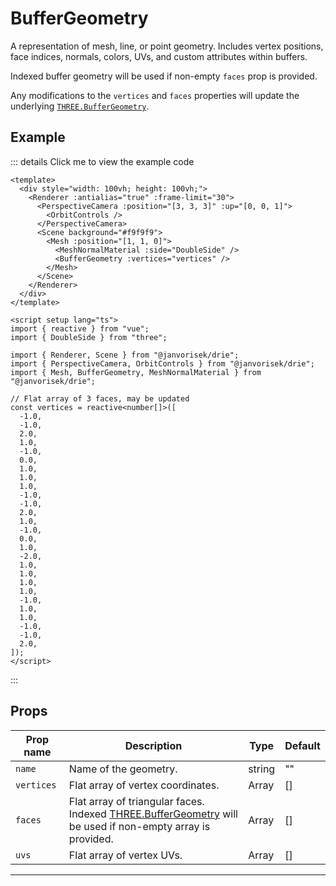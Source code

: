 # BufferGeometry

  <script setup>
    import BufferGeometry from '../../examples/BufferGeometry.vue'
  </script>

A representation of mesh, line, or point geometry. Includes vertex positions, face indices, normals, colors, UVs, and custom attributes within buffers.

Indexed buffer geometry will be used if non-empty `faces` prop is provided.

Any modifications to the `vertices` and `faces` properties will update the underlying [`THREE.BufferGeometry`](https://threejs.org/docs/#api/en/core/BufferGeometry).

## Example

  <ClientOnly>
  <BufferGeometry />
  </ClientOnly>

::: details Click me to view the example code

```vue{10}
<template>
  <div style="width: 100vh; height: 100vh;">
    <Renderer :antialias="true" :frame-limit="30">
      <PerspectiveCamera :position="[3, 3, 3]" :up="[0, 0, 1]">
        <OrbitControls />
      </PerspectiveCamera>
      <Scene background="#f9f9f9">
        <Mesh :position="[1, 1, 0]">
          <MeshNormalMaterial :side="DoubleSide" />
          <BufferGeometry :vertices="vertices" />
        </Mesh>
      </Scene>
    </Renderer>
  </div>
</template>

<script setup lang="ts">
import { reactive } from "vue";
import { DoubleSide } from "three";

import { Renderer, Scene } from "@janvorisek/drie";
import { PerspectiveCamera, OrbitControls } from "@janvorisek/drie";
import { Mesh, BufferGeometry, MeshNormalMaterial } from "@janvorisek/drie";

// Flat array of 3 faces, may be updated
const vertices = reactive<number[]>([
  -1.0,
  -1.0,
  2.0,
  1.0,
  -1.0,
  0.0,
  1.0,
  1.0,
  1.0,
  -1.0,
  -1.0,
  2.0,
  1.0,
  -1.0,
  0.0,
  1.0,
  -2.0,
  1.0,
  1.0,
  1.0,
  1.0,
  -1.0,
  1.0,
  1.0,
  -1.0,
  -1.0,
  2.0,
]);
</script>
```

:::


## Props

| Prop name | Description                                                                                                                                                           | Type   | Default     |
| --------- | --------------------------------------------------------------------------------------------------------------------------------------------------------------------- | ------ | ----------- |
|` name      `| Name of the geometry.                                                                                                                                                 | string | ""          |
|` vertices  `| Flat array of vertex coordinates.                                                                                                                                     | Array  | [] |
|` faces     `| Flat array of triangular faces.<br/>Indexed [THREE.BufferGeometry](https://threejs.org/docs/#api/en/core/BufferGeometry) will be used if non-empty array is provided. | Array  | [] |
|` uvs       `| Flat array of vertex UVs.                                                                                                                                             | Array  | [] |

---


